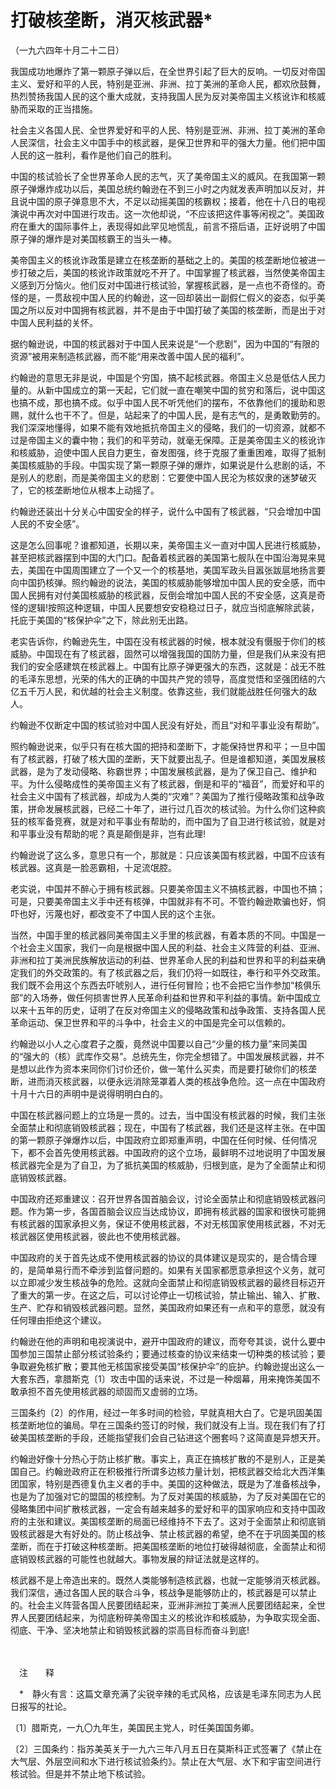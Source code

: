 # 打破核垄断，消灭核武器\*

（一九六四年十月二十二日）

我国成功地爆炸了第一颗原子弹以后，在全世界引起了巨大的反响。一切反对帝国主义、爱好和平的人民，特别是亚洲、非洲、拉丁美洲的革命人民，都欢欣鼓舞，热烈赞扬我国人民的这个重大成就，支持我国人民为反对美帝国主义核讹诈和核威胁而采取的正当措施。

社会主义各国人民、全世界爱好和平的人民、特别是亚洲、非洲、拉丁美洲的革命人民深信，社会主义中国手中的核武器，是保卫世界和平的强大力量。他们把中国人民的这一胜利，看作是他们自己的胜利。

中国的核试验长了全世界革命人民的志气，灭了美帝国主义的威风。在我国第一颗原子弹爆炸成功以后，美国总统约翰逊在不到三小时之内就发表声明加以反对，并且说中国的原子弹意思不大，不足以动摇美国的核霸权；接着，他在十八日的电视演说中再次对中国进行攻击。这一次他却说，“不应该把这件事等闲视之”。美国政府在重大的国际事件上，表现得如此罕见地慌乱，前言不搭后语，正好说明了中国原子弹的爆炸是对美国核霸王的当头一棒。

美帝国主义的核讹诈政策是建立在核垄断的基础之上的。美国的核垄断地位被进一步打破之后，美国的核讹诈政策就吃不开了。中国掌握了核武器，当然使美帝国主义感到万分恼火。他们反对中国进行核试验，掌握核武器，是一点也不奇怪的。奇怪的是，一贯敌视中国人民的约翰逊，这一回却装出一副假仁假义的姿态，似乎美国之所以反对中国拥有核武器，并不是由于中国打破了美国的核垄断，而是出于对中国人民利益的关怀。

据约翰逊说，中国的核武器对于中国人民来说是“一个悲剧”，因为中国的“有限的资源”被用来制造核武器，而不能“用来改善中国人民的福利”。

约翰逊的意思无非是说，中国是个穷国，搞不起核武器。帝国主义总是低估人民力量的。从新中国成立的第一天起，它们就一直在嘲笑中国的贫穷和落后，说中国这也搞不成，那也搞不成。似乎中国人民不听凭他们的摆布，不依靠他们的援助和恩赐，就什么也干不了。但是，站起来了的中国人民，是有志气的，是勇敢勤劳的。我们深深地懂得，如果不能有效地抵抗帝国主义的侵略，我们的一切资源，就都不过是帝国主义的囊中物；我们的和平劳动，就毫无保障。正是美帝国主义的核讹诈和核威胁，迫使中国人民自力更生，奋发图强，终于克服了重重困难，取得了抵制美国核威胁的手段。中国实现了第一颗原子弹的爆炸，如果说是什么悲剧的话，不是别人的悲剧，而是美帝国主义的悲剧：它要使中国人民沦为核奴隶的迷梦破灭了，它的核垄断地位从根本上动摇了。

约翰逊还装出十分关心中国安全的样子，说什么中国有了核武器，“只会增加中国人民的不安全感”。

这是怎么回事呢？谁都知道，长期以来，美帝国主义一直对中国人民进行核威胁，甚至把核武器摆到中国的大门口。配备着核武器的美国第七舰队在中国沿海晃来晃去，美国在中国周围建立了一个又一个的核基地，美国军政头目嚣张跋扈地扬言要向中国扔核弹。照约翰逊的说法，美国的核威胁能够增加中国人民的安全感，而中国人民拥有对付美国核威胁的核武器，反倒会增加中国人民的不安全感，这真是奇怪的逻辑!按照这种逻辑，中国人民要想安安稳稳过日子，就应当彻底解除武装，托庇于美国的“核保护伞”之下，除此别无出路。

老实告诉你，约翰逊先生，中国在没有核武器的时候，根本就没有慑服于你们的核威胁。中国现在有了核武器，固然可以增强我国的国防力量，但是我们从来没有把我们的安全感建筑在核武器上。中国有比原子弹更强大的东西，这就是：战无不胜的毛泽东思想，光荣的伟大的正确的中国共产党的领导，高度觉悟和坚强团结的六亿五千万人民，和优越的社会主义制度。依靠这些，我们就能战胜任何强大的敌人。

约翰逊不仅断定中国的核试验对中国人民没有好处，而且“对和平事业没有帮助”。

照约翰逊说来，似乎只有在核大国的把持和垄断下，才能保持世界和平；一旦中国有了核武器，打破了核大国的垄断，天下就要出乱子。但是谁都知道，美国发展核武器，是为了发动侵略、称霸世界；中国发展核武器，是为了保卫自己、维护和平。为什么侵略成性的美帝国主义有了核武器，倒是和平的“福音”，而爱好和平的社会主义中国有了核武器，却成为人类的“灾难”？美国为了推行侵略政策和战争政策，拼命发展核武器，已经二十年了，进行过几百次的核试验。为什么你们这种疯狂的核军备竞赛，就是对和平事业有帮助的，而中国为了自卫进行核试验，就是对和平事业没有帮助的呢？真是颠倒是非，岂有此理!

约翰逊说了这么多，意思只有一个，那就是：只应该美国有核武器，中国不应该有核武器。这真是一脸恶霸相，十足流氓腔。

老实说，中国并不醉心于拥有核武器。只要美帝国主义不搞核武器，中国也不搞；可是，只要美帝国主义手中还有核弹，中国就非有不可。不管约翰逊欺骗也好，恫吓也好，污蔑也好，都改变不了中国人民的这个主张。

当然，中国手里的核武器同美帝国主义手里的核武器，有着本质的不同。中国是一个社会主义国家，我们一向是根据中国人民的利益、社会主义阵营的利益、亚洲、非洲和拉丁美洲民族解放运动的利益、世界革命人民的利益和世界和平的利益来确定我们的外交政策的。有了核武器之后，我们仍将一如既往，奉行和平外交政策。我们既不会用这个东西去吓唬别人，进行任何冒险；也不会把它当作参加“核俱乐部”的入场券，做任何损害世界人民革命利益和世界和平利益的事情。新中国成立以来十五年的历史，证明了在反对帝国主义的侵略政策和战争政策、支持各国人民革命运动、保卫世界和平的斗争中，社会主义的中国是完全可以信赖的。

约翰逊以小人之心度君子之腹，竟然说中国要以自己“少量的核力量”来同美国的“强大的（核）武库作交易”。总统先生，你完全想错了。中国发展核武器，并不是想以此作为资本来同你们讨价还价，做一笔什么买卖，而是要打破你们的核垄断，进而消灭核武器，以便永远消除笼罩着人类的核战争危险。这一点在中国政府十月十六日的声明中是说得明明白白的。

中国在核武器问题上的立场是一贯的。过去，当中国没有核武器的时候，我们主张全面禁止和彻底销毁核武器；现在，中国有了核武器，我们还是这样主张。在中国的第一颗原子弹爆炸以后，中国政府立即郑重声明，中国在任何时候、任何情况下，都不会首先使用核武器。中国政府的这个立场，最鲜明不过地说明了中国发展核武器完全是为了自卫，为了抵抗美国的核威胁，归根到底，是为了全面禁止和彻底销毁核武器。

中国政府还郑重建议：召开世界各国首脑会议，讨论全面禁止和彻底销毁核武器问题。作为第一步，各国首脑会议应当达成协议，即拥有核武器的国家和很快可能拥有核武器的国家承担义务，保证不使用核武器，不对无核国家使用核武器，不对无核武器区使用核武器，彼此也不使用核武器。

中国政府的关于首先达成不使用核武器的协议的具体建议是现实的，是合情合理的，是简单易行而不牵涉到监督问题的。如果有关国家都愿意承担这个义务，就可以立即减少发生核战争的危险。这就向全面禁止和彻底销毁核武器的最终目标迈开了重大的第一步。在这之后，可以讨论停止一切核试验，禁止输出、输入、扩散、生产、贮存和销毁核武器问题。显然，美国政府如果还有一点和平的意愿，就没有任何理由拒绝这个建议。

约翰逊在他的声明和电视演说中，避开中国政府的建议，而夸夸其谈，说什么要中国参加三国禁止部分核试验条约；要通过核查的协议来结束一切种类的核试验；要争取避免核扩散；要其他无核国家接受美国“核保护伞”的庇护。约翰逊提出这么一大套东西，拿腊斯克〔1〕攻击中国的话来说，不过是一种烟幕，用来掩饰美国不敢承担不首先使用核武器的顽固而又虚弱的立场。

三国条约〔2〕的作用，经过一年多时间的检验，早就真相大白了。它是巩固美国核垄断地位的骗局。早在三国条约签订的时候，我们就没有上当。现在我们有了打破美国核垄断的手段，还能指望我们会自己钻进这个圈套吗？这简直是异想天开。

约翰逊好像十分热心于防止核扩散。事实上，真正在搞核扩散的不是别人，正是美国自己。约翰逊政府正在积极推行所谓多边核力量计划，把核武器交给北大西洋集团国家，特别是西德复仇主义者的手中。美国的这种做法，既是为了准备核战争，也是为了加强对它的盟国的核控制。为了反对美国的核威胁，为了反对美国在它的侵略集团中间扩散核武器，一定会有越来越多的爱好和平的国家响应和支持中国政府的主张和建议。美国核垄断的局面已经维持不下去了。这对于全面禁止和彻底销毁核武器是大有好处的。防止核战争、禁止核武器的希望，绝不在于巩固美国的核垄断，而在于打破这种核垄断。把美国核垄断的地位打破得越彻底，全面禁止和彻底销毁核武器的可能性也就越大。事物发展的辩证法就是这样的。

核武器不是上帝造出来的。既然人类能够制造核武器，也就一定能够消灭核武器。我们深信，通过各国人民的联合斗争，核战争是能够防止的，核武器是可以禁止的。社会主义阵营各国人民要团结起来，亚洲非洲拉丁美洲人民要团结起来，全世界人民要团结起来，为彻底粉碎美帝国主义的核讹诈和核威胁，为争取实现全面、彻底、干净、坚决地禁止和销毁核武器的崇高目标而奋斗到底!

　　

　注　　释　

　\*　静火有言：这篇文章充满了尖锐辛辣的毛式风格，应该是毛泽东同志为人民日报写的社论。

〔1〕腊斯克，一九〇九年生，美国民主党人，时任美国国务卿。

〔2〕三国条约：指苏美英关于一九六三年八月五日在莫斯科正式签署了《禁止在大气层、外层空间和水下进行核试验条约》。禁止在大气层、水下和宇宙空间进行核试验。但是并不禁止地下核试验。
